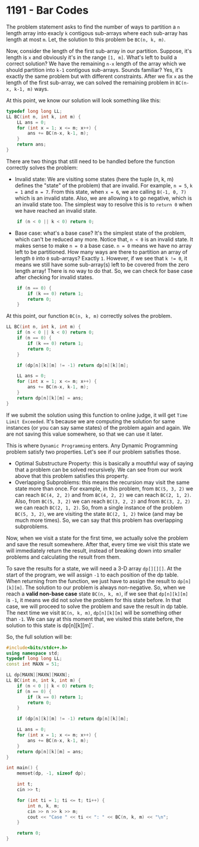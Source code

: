 # 1191 - Bar Codes

The problem statement asks to find the number of ways to partition a `n` length array into exacly `k` contigous sub-arrays where each sub-array has length at most `m`. Let, the solution to this problem be `BC(n, k, m)`.

Now, consider the length of the first sub-array in our partition. Suppose, it's length is `x` and obviously it's in the range `[1, m]`. What's left to build a correct solution? We have the remaining `n-x` length of the array which we should partition into `k-1` contigous sub-arrays. Sounds familiar? Yes, it's exactly the same problem but with different constraints. After we fix `x` as the length of the first sub-array, we can solved the remaining problem in `BC(n-x, k-1, m)` ways.

At this point, we know our solution will look something like this:
```c++
typedef long long LL;
LL BC(int n, int k, int m) {
    LL ans = 0;
    for (int x = 1; x <= m; x++) {
        ans += BC(n-x, k-1, m);
    }
    return ans;
}
```
There are two things that still need to be handled before the function correctly solves the problem:
- Invalid state: We are visiting some states (here the tuple (n, k, m) defines the "state" of the problem) that are invalid. For example, `n = 5`, `k = 1` and `m = 7`. From this state, when `x = 6`, we are calling `B(-1, 0, 7)` which is an invalid state. Also, we are allowing `k` to go negative, which is an invalid state too. The simplest way to resolve this is to `return 0` when we have reached an invalid state.
```c++ 
    if (n < 0 || k < 0) return 0;
```
- Base case: what's a base case? It's the simplest state of the problem, which can't be reduced any more. Notice that, `n < 0` is an invalid state. It makes sense to make `n = 0` a base case. `n = 0` means we have no array left to be partitioned. How many ways are there to partition an array of length `0` into `0` sub-arrays? Exactly `1`. However, if we see that `k != 0`, it means we still have some sub-array(s) left to be covered from the zero length array! There is no way to do that. So, we can check for base case after checking for invalid states.
```c++ 
    if (n == 0) {
        if (k == 0) return 1;
        return 0;
    }
```
At this point, our function `BC(n, k, m)` correctly solves the problem. 
```c++
LL BC(int n, int k, int m) {
    if (n < 0 || k < 0) return 0;
    if (n == 0) {
        if (k == 0) return 1;
        return 0;
    }

    if (dp[n][k][m] != -1) return dp[n][k][m];

    LL ans = 0;
    for (int x = 1; x <= m; x++) {
        ans += BC(n-x, k-1, m);
    }
    return dp[n][k][m] = ans;
}
```
If we submit the solution using this function to online judge, it will get `Time Limit Exceeded`. It's because we are computing the solution for same instances (or you can say same states) of the problem again and again. We are not saving this value somewhere, so that we can use it later. 

This is where `Dynamic Programming` enters. Any Dynamic Programming problem satisfy two properties. Let's see if our problem satisfies those.
- Optimal Substructure Property: this is basically a mouthful way of saying that a problem can be solved recursively. We can see from our work above that this problem satisfies this property.
- Overlapping Subproblems: this means the recursion may visit the same state more than once. For example, in this problem, from `BC(5, 3, 2)` we can reach `BC(4, 2, 2)` and from `BC(4, 2, 2)` we can reach `BC(2, 1, 2)`. Also, from `BC(5, 3, 2)` we can reach `BC(3, 2, 2)` and from `BC(3, 2, 2)` we can reach `BC(2, 1, 2)`. So, from a single instance of the problem `BC(5, 3, 2)`, we are visiting the state `BC(2, 1, 2)` twice (and may be much more times). So, we can say that this problem has overlapping subproblems.

Now, when we visit a state for the first time, we actually solve the problem and save the result somewhere. After that, every time we visit this state we will immediately return the result, instead of breaking down into smaller problems and calculating the result from them.

To save the results for a state, we will need a 3-D array `dp[][][]`. At the start of the program, we will assign `-1` to each position of the dp table. When returning from the function, we just have to assign the result to `dp[n][k][m]`. The solution to our problem is always non-negative. So, when we reach a **valid non-base case** state `BC(n, k, m)`, if we see that `dp[n][k][m]` is `-1`, it means we did not solve the problem for this state before. In that case, we will proceed to solve the problem and save the result in dp table. The next time we visit `BC(n, k, m)`, `dp[n][k][m]` will be something other than `-1`. We can say at this moment that, we visited this state before, the solution to this state is dp[n][k][m]`.

So, the full solution will be:
```c++
#include<bits/stdc++.h>
using namespace std;
typedef long long LL;
const int MAXN = 51;

LL dp[MAXN][MAXN][MAXN];
LL BC(int n, int k, int m) {
    if (n < 0 || k < 0) return 0;
    if (n == 0) {
        if (k == 0) return 1;
        return 0;
    }

    if (dp[n][k][m] != -1) return dp[n][k][m];

    LL ans = 0;
    for (int x = 1; x <= m; x++) {
        ans += BC(n-x, k-1, m);
    }
    return dp[n][k][m] = ans;
}

int main() {
    memset(dp, -1, sizeof dp);

    int t;
    cin >> t;

    for (int ti = 1; ti <= t; ti++) {
        int n, k, m;
        cin >> n >> k >> m;
        cout << "Case " << ti << ": " << BC(n, k, m) << "\n";
    }

    return 0;
}
```
